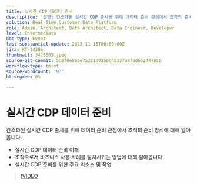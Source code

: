 ```yaml
---
title: 실시간 CDP 데이터 준비
description: '설명: 간소화된 실시간 CDP 출시를 위해 데이터 준비 관점에서 조직의 준비 전략을 알아봅니다. ​주요 토론 사항:실시간 CDP 데이터 준비 이해 및 조직으로서 비즈니스 사용 사례를 처리하는 방법에 대해 알아보실시간 CDP 준비를 위한 주요 리소스 및 작업'
solution: Real-Time Customer Data Platform
role: Admin, Architect, Data Architect, Data Engineer, Developer
level: Intermediate
doc-type: Event
last-substantial-update: 2023-11-15T00:00:00Z
jira: KT-14386
thumbnail: 3425603.jpeg
source-git-commit: 5d2f0e8e5e75221d9250d45327a8fed66244785b
workflow-type: tm+mt
source-wordcount: '93'
ht-degree: 0%

---
```



# 실시간 CDP 데이터 준비

간소화된 실시간 CDP 출시를 위해 데이터 준비 관점에서 조직의 준비 방식에 대해 알아봅니다.

* 실시간 CDP 데이터 준비 이해
* 조직으로서 비즈니스 사용 사례를 일치시키는 방법에 대해 알아봅니다
* 실시간 CDP 준비를 위한 주요 리소스 및 작업

>[!VIDEO](https://video.tv.adobe.com/v/3425603/?learn=on)